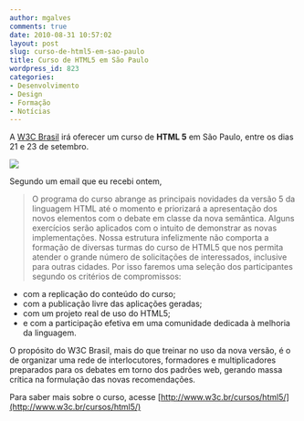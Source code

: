 ```yaml
---
author: mgalves
comments: true
date: 2010-08-31 10:57:02
layout: post
slug: curso-de-html5-em-sao-paulo
title: Curso de HTML5 em São Paulo
wordpress_id: 823
categories:
- Desenvolvimento
- Design
- Formação
- Notícias
---
```


A [W3C Brasil](http://www.w3c.br/) irá oferecer um curso de **HTML 5** em São Paulo, entre os dias 21 e 23 de setembro.

[![]({{BASE_PATH}}/images/2010-08-31-curso-de-html5-em-sao-paulo/nome-evento.gif)](http://www.w3c.br/cursos/html5/)

Segundo um email que eu recebi ontem,


> O programa do curso abrange as principais novidades da versão 5 da linguagem HTML até o momento e priorizará a apresentação dos novos elementos com o debate em classe da nova semântica. Alguns exercícios serão aplicados com o intuito de demonstrar as novas implementações. Nossa estrutura infelizmente não comporta a formação de diversas turmas do curso de HTML5 que nos permita atender o grande número de solicitações de interessados, inclusive para outras cidades. Por isso faremos uma seleção dos participantes segundo os critérios de compromissos:

- com a replicação do conteúdo do curso;
- com a publicação livre das aplicações geradas;
- com um projeto real de uso do HTML5;
- e com a participação efetiva em uma comunidade dedicada à melhoria da linguagem.

O propósito do W3C Brasil, mais do que treinar no uso da nova versão, é o de organizar uma rede de interlocutores, formadores e multiplicadores preparados para os debates em torno dos padrões web, gerando massa crítica na formulação das novas recomendações.


Para saber mais sobre o curso, acesse [http://www.w3c.br/cursos/html5/](http://www.w3c.br/cursos/html5/)
